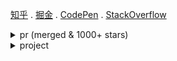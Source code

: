 <a href="https://www.zhihu.com/people/heygsc">知乎</a> . <a href="https://juejin.cn/user/3540892041350174">掘金</a> . <a href="https://codepen.io/heygsc">CodePen</a> . <a href="https://stackoverflow.com/users/27094399/heygsc">StackOverflow</a>

<details>

<summary>pr (merged & 1000+ stars)</summary>

  - https://github.com/boa-dev/boa/commits?author=heygsc (boa)

  - https://github.com/gosub-io/gosub-engine/commits?author=heygsc (gosub)

  - https://github.com/oxc-project/oxc/commits?author=heygsc (oxc)

  - https://github.com/umijs/umi/pull/12555 (文档)

  - https://github.com/vueuse/motion/pull/211 (ts类型优化)
  
  - https://github.com/vueuse/motion/pull/210 (文档)

  - https://github.com/nodejs/nodejs.org/pull/6395 (样式) 

  - https://github.com/mdn/translated-content/pull/18331 (文档)

  - https://github.com/vuejs/router/pull/2120 (删除无效import)

  - https://github.com/element-plus/element-plus/pull/15694 (样式)

  - https://github.com/vuejs/router/pull/2099 (样式)

  - https://github.com/nuxt/nuxt/pull/24948 (文档)

  - https://github.com/tailwindlabs/tailwindcss.com/pull/1751 (文档)

  - https://github.com/vuejs/docs/pull/2632 (文档)

  - https://github.com/element-plus/element-plus/pull/15276 (样式)

  - https://github.com/vuejs/docs/pull/2578 (playground demo)
  
  - https://github.com/vuejs/docs/pull/2572 (样式) 

  - https://github.com/vuejs/vuex/pull/2229 (配置)

  - https://github.com/opentiny/tiny-vue/pull/171 (文档)

</details>

<details>

<summary>project</summary>

  - [circle-net](https://github.com/heygsc/circle-net) (暴力美学)

  - [黑盒圣经 (xiaoheihe-literature)](https://github.com/heygsc/xiaoheihe-literature) (VitePress构建，段子收集)
  
  - [单词之风 (word-wind)](https://github.com/heygsc/word-wind) (JavaScript构建，在线背单词网页)

  - [ultra-button](https://github.com/heygsc/ultra-button) (Vue构建，按钮样式库)

  - [create-many-app](https://github.com/heygsc/create-many-app) (可以选择构建工具创建项目的cli)
 
  - [数数游戏 (count-puzzle)](https://github.com/heygsc/count-puzzle) (Vue构建，数数游戏)
  
  - [answer-yes](https://github.com/heygsc/answer-yes) (Vue构建)

</details>

<!-- 

<h3> &nbsp &nbsp &nbsp &nbsp  &nbsp &nbsp &nbsp &nbsp &nbsp 😀&nbsp😁&nbsp😂&nbsp😃&nbsp😄 &nbsp &nbsp &nbsp &nbsp &nbsp &nbsp &nbsp &nbsp &nbsp &nbsp &nbsp &nbsp &nbsp &nbsp 😅&nbsp😆&nbsp😉&nbsp😊&nbsp😋&nbsp😎 &nbsp &nbsp &nbsp &nbsp &nbsp &nbsp &nbsp &nbsp 😍&nbsp😘&nbsp😗&nbsp😙&nbsp😚&nbsp😇</h3>

<h3> &nbsp &nbsp &nbsp &nbsp &nbsp &nbsp 😐 &nbsp &nbsp &nbsp &nbsp &nbsp &nbsp &nbsp &nbsp &nbsp &nbsp &nbsp &nbsp &nbsp &nbsp &nbsp &nbsp &nbsp &nbsp  &nbsp &nbsp &nbsp &nbsp &nbsp &nbsp &nbsp &nbsp &nbsp &nbsp &nbsp 😑 &nbsp &nbsp &nbsp &nbsp &nbsp &nbsp &nbsp &nbsp &nbsp &nbsp &nbsp &nbsp &nbsp &nbsp &nbsp &nbsp &nbsp &nbsp &nbsp &nbsp &nbsp &nbsp &nbsp 😶</h3>

<h3> &nbsp &nbsp &nbsp &nbsp 😏 &nbsp &nbsp &nbsp &nbsp &nbsp &nbsp &nbsp &nbsp &nbsp &nbsp &nbsp &nbsp &nbsp &nbsp &nbsp &nbsp &nbsp &nbsp &nbsp &nbsp &nbsp &nbsp &nbsp &nbsp &nbsp &nbsp &nbsp &nbsp &nbsp &nbsp &nbsp 😣 &nbsp &nbsp &nbsp &nbsp &nbsp &nbsp &nbsp &nbsp &nbsp &nbsp &nbsp &nbsp &nbsp &nbsp &nbsp &nbsp &nbsp &nbsp &nbsp &nbsp &nbsp &nbsp &nbsp 😥</h3>

<h3> &nbsp &nbsp 😮 &nbsp &nbsp &nbsp &nbsp &nbsp &nbsp &nbsp &nbsp &nbsp &nbsp &nbsp &nbsp &nbsp 😯&nbsp😪&nbsp😫&nbsp😴 &nbsp &nbsp &nbsp &nbsp &nbsp &nbsp &nbsp &nbsp 😌&nbsp😛&nbsp😜&nbsp😝&nbsp😒&nbsp😓 &nbsp &nbsp &nbsp &nbsp &nbsp &nbsp &nbsp &nbsp 😞</h3>

<h3> &nbsp &nbsp &nbsp &nbsp 😟 &nbsp &nbsp &nbsp &nbsp &nbsp &nbsp &nbsp &nbsp &nbsp &nbsp &nbsp &nbsp &nbsp &nbsp &nbsp &nbsp &nbsp &nbsp 😤 &nbsp &nbsp &nbsp &nbsp &nbsp &nbsp &nbsp &nbsp &nbsp &nbsp &nbsp &nbsp &nbsp &nbsp &nbsp &nbsp &nbsp &nbsp &nbsp &nbsp &nbsp &nbsp &nbsp &nbsp &nbsp 😢 &nbsp &nbsp &nbsp &nbsp &nbsp &nbsp &nbsp &nbsp 😭</h3>

<h3>&nbsp &nbsp &nbsp &nbsp &nbsp &nbsp 😦 &nbsp &nbsp &nbsp &nbsp &nbsp &nbsp &nbsp &nbsp &nbsp &nbsp &nbsp &nbsp &nbsp &nbsp 😬 &nbsp &nbsp &nbsp &nbsp &nbsp &nbsp &nbsp &nbsp &nbsp &nbsp &nbsp &nbsp &nbsp &nbsp &nbsp &nbsp &nbsp &nbsp &nbsp &nbsp &nbsp &nbsp &nbsp &nbsp &nbsp &nbsp &nbsp 😧 &nbsp &nbsp &nbsp &nbsp &nbsp &nbsp &nbsp &nbsp 😨</h3>

<h3> &nbsp &nbsp  &nbsp &nbsp &nbsp &nbsp &nbsp &nbsp &nbsp 😰&nbsp🎅&nbsp😡&nbsp👦&nbsp😱 &nbsp &nbsp &nbsp &nbsp &nbsp &nbsp &nbsp &nbsp &nbsp &nbsp &nbsp &nbsp &nbsp &nbsp 😳&nbsp🔎&nbsp🚀 &nbsp🎁&nbsp💎&nbsp😵 &nbsp &nbsp &nbsp &nbsp &nbsp &nbsp &nbsp &nbsp 🎨&nbsp ⏳&nbsp 😈&nbsp🔧&nbsp👷&nbsp😠</h3>

-->

<!--
<img src="https://github-readme-stats.vercel.app/api?username=heygsc&show_icons=true&theme=codeSTACKr"  height="150">
<img src="https://github-readme-streak-stats.herokuapp.com?user=heygsc&theme=dark&hide_border=true"  height="150">
<img src="/gsc.png"  height="100">
-->

<!--
![](https://komarev.com/ghpvc/?username=heygsc&color=orange&style=for-the-badge)
-->
